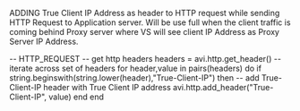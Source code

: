 ADDING True Client IP Address as header to HTTP request while sending HTTP Request to Application server.
Will be use full when the client traffic is coming behind Proxy server where VS will see client IP Address as Proxy Server IP Address.

-- HTTP_REQUEST
-- get http headers
headers = avi.http.get_header()
-- iterate across set of headers
for header,value in pairs(headers) do
  if string.beginswith(string.lower(header),"True-Client-IP") then
    -- add True-Client-IP header with True Client IP address
    avi.http.add_header("True-Client-IP", value)
  end
end
